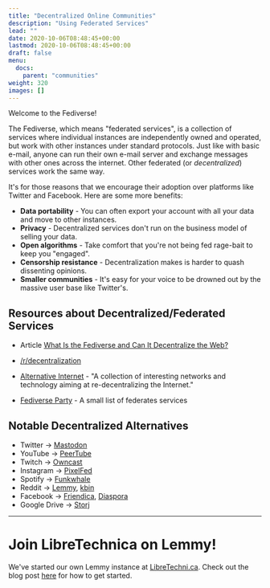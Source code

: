 ```yaml
---
title: "Decentralized Online Communities"
description: "Using Federated Services"
lead: ""
date: 2020-10-06T08:48:45+00:00
lastmod: 2020-10-06T08:48:45+00:00
draft: false
menu:
  docs:
    parent: "communities"
weight: 320
images: []
---
```


Welcome to the Fediverse!  

The Fediverse, which means "federated services", is a collection of services where individual instances are independently owned and operated, but work with other instances under standard protocols.  Just like with basic e-mail, anyone can run their own e-mail server and exchange messages with other ones across the internet.  Other federated (or _decentralized_) services work the same way.

It's for those reasons that we encourage their adoption over platforms like Twitter and Facebook.  Here are some more benefits:

- **Data portability** - You can often export your account with all your data and move to other instances.
- **Privacy** - Decentralized services don't run on the business model of selling your data.
- **Open algorithms** - Take comfort that you're not being fed rage-bait to keep you "engaged".   
- **Censorship resistance** - Decentralization makes is harder to quash dissenting opinions.
- **Smaller communities** - It's easy for your voice to be drowned out by the massive user base like Twitter's.  



## Resources about Decentralized/Federated Services

- Article [What Is the Fediverse and Can It Decentralize the Web?](https://www.makeuseof.com/what-is-the-fediverse-and-can-it-decentralize-the-web/)

- [/r/decentralization](https://www.reddit.com/r/decentralization/)

- [Alternative Internet](https://redecentralize.github.io/alternative-internet/) - "A collection of interesting networks and technology aiming at re-decentralizing the Internet."

- [Fediverse Party](https://fediverse.party) - A small list of federates services


## Notable Decentralized Alternatives

- Twitter -> [Mastodon](https://joinmastodon.org/)
- YouTube -> [PeerTube](https://joinpeertube.org/)
- Twitch -> [Owncast](https://owncast.online)
- Instagram -> [PixelFed](https://pixelfed.org/)
- Spotify -> [Funkwhale](https://funkwhale.audio/)
- Reddit -> [Lemmy](https://join-lemmy.org), [kbin](https://kbin.pub/)
- Facebook -> [Friendica](https://friendi.ca), [Diaspora](https://joindiaspora.com)
- Google Drive -> [Storj](https://www.storj.io)

--------------------

# Join LibreTechnica on Lemmy!

We've started our own Lemmy instance at [LibreTechni.ca](https://libretechni.ca).  Check out the blog post [here](https://www.libretechnica.org/blog/join-our-lemmy-instance/) for how to get started.
